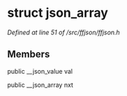 # struct json_array

*Defined at line 51 of /src/ffjson/ffjson.h*

## Members

public __json_value val

public __json_array nxt



